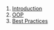 <!-- @@@page:manual@@@ -->

1. [Introduction](introduction.md)
2. [OOP](oop.md)
10. [Best Practices](best-practices.md)
